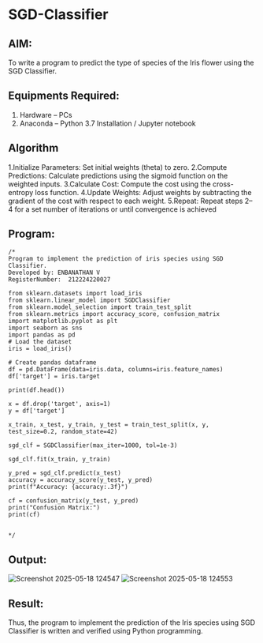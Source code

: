 # SGD-Classifier
## AIM:
To write a program to predict the type of species of the Iris flower using the SGD Classifier.

## Equipments Required:
1. Hardware – PCs
2. Anaconda – Python 3.7 Installation / Jupyter notebook

## Algorithm

1.Initialize Parameters: Set initial weights (theta) to zero.
2.Compute Predictions: Calculate predictions using the sigmoid function on the weighted inputs.
3.Calculate Cost: Compute the cost using the cross-entropy loss function.
4.Update Weights: Adjust weights by subtracting the gradient of the cost with respect to each weight.
5.Repeat: Repeat steps 2–4 for a set number of iterations or until convergence is achieved

## Program:
```
/*
Program to implement the prediction of iris species using SGD Classifier.
Developed by: ENBANATHAN V
RegisterNumber:  212224220027

from sklearn.datasets import load_iris
from sklearn.linear_model import SGDClassifier
from sklearn.model_selection import train_test_split
from sklearn.metrics import accuracy_score, confusion_matrix
import matplotlib.pyplot as plt
import seaborn as sns
import pandas as pd
# Load the dataset
iris = load_iris()

# Create pandas dataframe
df = pd.DataFrame(data=iris.data, columns=iris.feature_names)
df['target'] = iris.target

print(df.head())

x = df.drop('target', axis=1)
y = df['target']

x_train, x_test, y_train, y_test = train_test_split(x, y, test_size=0.2, random_state=42)

sgd_clf = SGDClassifier(max_iter=1000, tol=1e-3)

sgd_clf.fit(x_train, y_train)

y_pred = sgd_clf.predict(x_test)
accuracy = accuracy_score(y_test, y_pred)
print(f"Accuracy: {accuracy:.3f}")

cf = confusion_matrix(y_test, y_pred)
print("Confusion Matrix:")
print(cf)


*/
```

## Output:
![Screenshot 2025-05-18 124547](https://github.com/user-attachments/assets/59b1bf3b-88fd-4726-b002-5152f72eeb45)
![Screenshot 2025-05-18 124553](https://github.com/user-attachments/assets/d0dca5e8-20d7-4961-86dc-99d6a2e7cd03)



## Result:
Thus, the program to implement the prediction of the Iris species using SGD Classifier is written and verified using Python programming.
